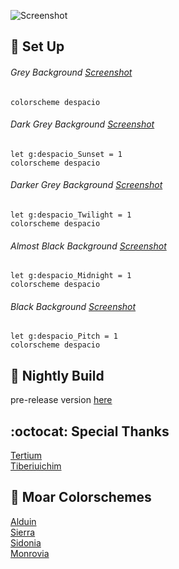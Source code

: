 ![Screenshot](https://cloud.githubusercontent.com/assets/11221489/24882179/fb92a38c-1df4-11e7-9bce-163e49351936.png)

:space_invader: Set Up
------

###### Grey Background [Screenshot](https://cloud.githubusercontent.com/assets/11221489/24882179/fb92a38c-1df4-11e7-9bce-163e49351936.png)
```VimL
colorscheme despacio 
```

###### Dark Grey Background [Screenshot](https://cloud.githubusercontent.com/assets/11221489/24882227/2e58bdb0-1df5-11e7-99a1-b2bcdfc2b9ae.png)
```VimL
let g:despacio_Sunset = 1
colorscheme despacio 
```

###### Darker Grey Background [Screenshot](https://cloud.githubusercontent.com/assets/11221489/24882260/49872cd4-1df5-11e7-8876-6718d91544fe.png)
```VimL
let g:despacio_Twilight = 1
colorscheme despacio 
```

###### Almost Black Background [Screenshot](https://cloud.githubusercontent.com/assets/11221489/24882291/68b21466-1df5-11e7-9777-e526ff4a526a.png)
```VimL
let g:despacio_Midnight = 1
colorscheme despacio 
```

###### Black Background [Screenshot](https://cloud.githubusercontent.com/assets/11221489/24882300/723d933e-1df5-11e7-836d-1225944fa53b.png)
```VimL
let g:despacio_Pitch = 1
colorscheme despacio 
```

:crescent_moon: Nightly Build
----------------------------
pre-release version [here](https://github.com/AlessandroYorba/Despacio/tree/nightly)

:octocat: Special Thanks
-----------------
[Tertium](https://github.com/tertium)<br>
[Tiberiuichim](https://github.com/tiberiuichim)<br>

:octopus: Moar Colorschemes
-------
[Alduin](https://github.com/AlessandroYorba/Alduin)<br>
[Sierra](https://github.com/AlessandroYorba/Sierra)<br>
[Sidonia](https://github.com/AlessandroYorba/Sidonia)<br>
[Monrovia](https://github.com/AlessandroYorba/Monrovia)

